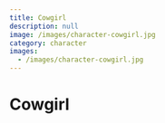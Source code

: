```yaml
---
title: Cowgirl
description: null
image: /images/character-cowgirl.jpg
category: character
images:
  - /images/character-cowgirl.jpg
---
```


# Cowgirl
